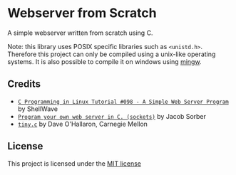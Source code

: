 # Webserver from Scratch
A simple webserver written from scratch using C.

Note: this library uses POSIX specific libraries such as `<unistd.h>`.
Therefore this project can only be compiled using a unix-like operating systems.
It is also possible to compile it on windows using [mingw](https://www.mingw-w64.org/).

## Credits
- [`C Programming in Linux Tutorial #098 - A Simple Web Server Program`](https://www.youtube.com/watch?v=Q1bHO4VbUck) by ShellWave
- [`Program your own web server in C. (sockets)`](https://www.youtube.com/watch?v=esXw4bdaZkc) by Jacob Sorber
- [`tiny.c`](https://www.cs.cmu.edu/afs/cs/academic/class/15213-s00/www/class28/tiny.c) by Dave O'Hallaron, Carnegie Mellon


## License
This project is licensed under the [MIT license](./LICENSE)

